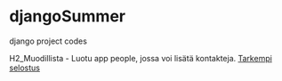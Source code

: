 # djangoSummer
django project codes


H2_Muodillista - Luotu app people, jossa voi lisätä kontakteja. [Tarkempi selostus](https://github.com/LiljestromNadja/Django_course/blob/main/h2_Muotillista.md)
